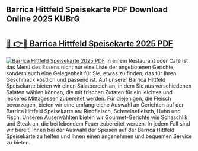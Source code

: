 ## Barrica Hittfeld Speisekarte PDF Download Online 2025 KUBrG

# <h2><a href="http://gc96oq.nevu.top/?p=Barrica+Hittfeld+Speisekarte">🔗 👉🔴 Barrica Hittfeld Speisekarte 2025 PDF</a></h2>

[![Barrica Hittfeld Speisekarte 2025 PDF](https://i.imgur.com/dBaPXMq.png)](http://gc96oq.nevu.top/?p=Barrica+Hittfeld+Speisekarte)
In einem Restaurant oder Café ist das Menü des Essens nicht nur eine Liste der angebotenen Gerichte, sondern auch eine Gelegenheit für Sie, etwas zu finden, das für Ihren Geschmack köstlich und passend ist. Auf unserer Barrica Hittfeld Speisekarte bieten wir einen Salatbereich an, in dem Sie aus verschiedenen Salaten wählen können, die mit frischen Zutaten für ein leichtes und leckeres Mittagessen zubereitet werden. Für diejenigen, die Fleisch bevorzugen, bieten wir eine umfangreiche Auswahl an Gerichten auf der Barrica Hittfeld Speisekarte an: Rindfleisch, Schweinefleisch, Huhn und Fisch. Unseren Auserwählten bieten wir Gourmet-Gerichte wie Schaschlik und Steak an, die bei lebendem Feuer zubereitet werden. In jedem Fall sind wir bereit, Ihnen bei der Auswahl der Speisen auf der Barrica Hittfeld Speisekarte zu helfen und Ihnen einen angenehmen und bequemen Service zu bieten.

